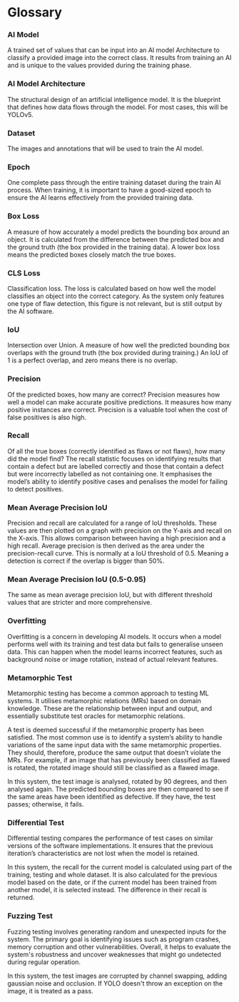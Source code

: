 # Glossary

### **AI Model**
A trained set of values that can be input into an AI model Architecture to classify a provided image into the correct class. It results from training an AI and is unique to the values provided during the training phase.

### **AI Model Architecture**
The structural design of an artificial intelligence model. It is the blueprint that defines how data flows through the model. For most cases, this will be YOLOv5.

### **Dataset**
The images and annotations that will be used to train the AI model.

### **Epoch**
One complete pass through the entire training dataset during the train AI process. When training, it is important to have a good-sized epoch to ensure the AI learns effectively from the provided training data.

### **Box Loss**
A measure of how accurately a model predicts the bounding box around an object. It is calculated from the difference between the predicted box and the ground truth (the box provided in the training data). A lower box loss means the predicted boxes closely match the true boxes.

### **CLS Loss**
Classification loss. The loss is calculated based on how well the model classifies an object into the correct category. As the system only features one type of flaw detection, this figure is not relevant, but is still output by the AI software.

### **IoU**
Intersection over Union. A measure of how well the predicted bounding box overlaps with the ground truth (the box provided during training.) An IoU of 1 is a perfect overlap, and zero means there is no overlap.

### **Precision**
Of the predicted boxes, how many are correct? Precision measures how well a model can make accurate positive predictions. It measures how many positive instances are correct. Precision is a valuable tool when the cost of false positives is also high.

### **Recall**
Of all the true boxes (correctly identified as flaws or not flaws), how many did the model find? The recall statistic focuses on identifying results that contain a defect but are labelled correctly and those that contain a defect but were incorrectly labelled as not containing one. It emphasises the model’s ability to identify positive cases and penalises the model for failing to detect positives.

### **Mean Average Precision IoU**
Precision and recall are calculated for a range of IoU thresholds. These values are then plotted on a graph with precision on the Y-axis and recall on the X-axis. This allows comparison between having a high precision and a high recall. Average precision is then derived as the area under the precision-recall curve.
This is normally at a IoU threshold of 0.5. Meaning a detection is correct if the overlap is bigger than 50%.

### **Mean Average Precision IoU (0.5-0.95)**
The same as mean average precision IoU, but with different threshold values that are stricter and more comprehensive.

### **Overfitting**
Overfitting is a concern in developing AI models. It occurs when a model performs well with its training and test data but fails to generalise unseen data. This can happen when the model learns incorrect features, such as background noise or image rotation, instead of actual relevant features.

### **Metamorphic Test**
Metamorphic testing has become a common approach to testing ML systems. It utilises metamorphic relations (MRs) based on domain knowledge. These are the relationship between input and output, and essentially substitute test oracles for metamorphic relations.

A test is deemed successful if the metamorphic property has been satisfied. The most common use is to identify a system’s ability to handle variations of the same input data with the same metamorphic properties. They should, therefore, produce the same output that doesn’t violate the MRs. For example, if an image that has previously been classified as flawed is rotated, the rotated image should still be classified as a flawed image.

In this system, the test image is analysed, rotated by 90 degrees, and then analysed again. The predicted bounding boxes are then compared to see if the same areas have been identified as defective. If they have, the test passes; otherwise, it fails.

### **Differential Test**
Differential testing compares the performance of test cases on similar versions of the software implementations. It ensures that the previous iteration’s characteristics are not lost when the model is retained.

In this system, the recall for the current model is calculated using part of the training, testing and whole dataset. It is also calculated for the previous model based on the date, or if the current model has been trained from another model, it is selected instead. The difference in their recall is returned.

### **Fuzzing Test**
Fuzzing testing involves generating random and unexpected inputs for the system. The primary goal is identifying issues such as program crashes, memory corruption and other vulnerabilities. Overall, it helps to evaluate the system's robustness and uncover weaknesses that might go undetected during regular operation.

In this system, the test images are corrupted by channel swapping, adding gaussian noise and occlusion. If YOLO doesn't throw an exception on the image, it is treated as a pass.